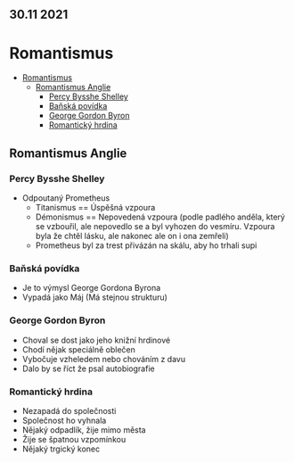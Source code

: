 ## 30.11 2021
# Romantismus
- [Romantismus](#romantismus)
  - [Romantismus Anglie](#romantismus-anglie)
    - [Percy Bysshe Shelley](#percy-bysshe-shelley)
    - [Baňská povídka](#baňská-povídka)
    - [George Gordon Byron](#george-gordon-byron)
    - [Romantický hrdina](#romantický-hrdina)

## Romantismus Anglie
  
### Percy Bysshe Shelley
  - Odpoutaný Prometheus 
     - Titanismus == Úspěšná vzpoura
     - Démonismus == Nepovedená vzpoura (podle padlého anděla, který se vzbouřil, ale nepovedlo se a byl vyhozen do vesmíru. Vzpoura byla že chtěl lásku, ale nakonec ale on i ona zemřeli)
     - Prometheus byl za trest přivázán na skálu, aby ho trhali supi

### Baňská povídka
- Je to výmysl George Gordona Byrona
- Vypadá jako Máj (Má stejnou strukturu)

### George Gordon Byron
- Choval se dost jako jeho knižní hrdinové 
- Chodí nějak speciálně oblečen 
- Vybočuje vzheledem nebo chováním z davu
- Dalo by se říct že psal autobiografie

### Romantický hrdina
- Nezapadá do společnosti
- Společnost ho vyhnala 
- Nějaký odpadlík, žije mimo města
- Žije se špatnou vzpomínkou
- Nějaký trgický konec 